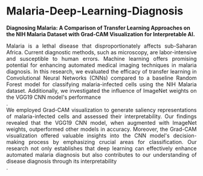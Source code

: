 # Malaria-Deep-Learning-Diagnosis
**Diagnosing Malaria: A Comparison of Transfer Learning Approaches on the NIH Malaria Dataset with Grad-CAM Visualization for Interpretable AI.**

<div align="justify"> Malaria is a lethal disease that disproportionately affects sub-Saharan Africa. Current diagnostic
methods, such as microscopy, are labor-intensive and susceptible to human errors. Machine
learning offers promising potential for enhancing automated medical imaging techniques in
malaria diagnosis. In this research, we evaluated the efficacy of transfer learning in
Convolutional Neural Networks (CNNs) compared to a baseline Random Forest model for
classifying malaria-infected cells using the NIH Malaria dataset. Additionally, we investigated
the influence of ImageNet weights on the VGG19 CNN model's performance</div>.

<div align="justify">We employed Grad-CAM visualization to generate saliency representations of malaria-infected cells and
assessed their interpretability. Our findings revealed that the VGG19 CNN model, when
augmented with ImageNet weights, outperformed other models in accuracy. Moreover, the
Grad-CAM visualization offered valuable insights into the CNN model's decision-making
process by emphasizing crucial areas for classification. Our research not only establishes that
deep learning can effectively enhance automated malaria diagnosis but also contributes to our
understanding of disease diagnosis through its interpretability</div>.
